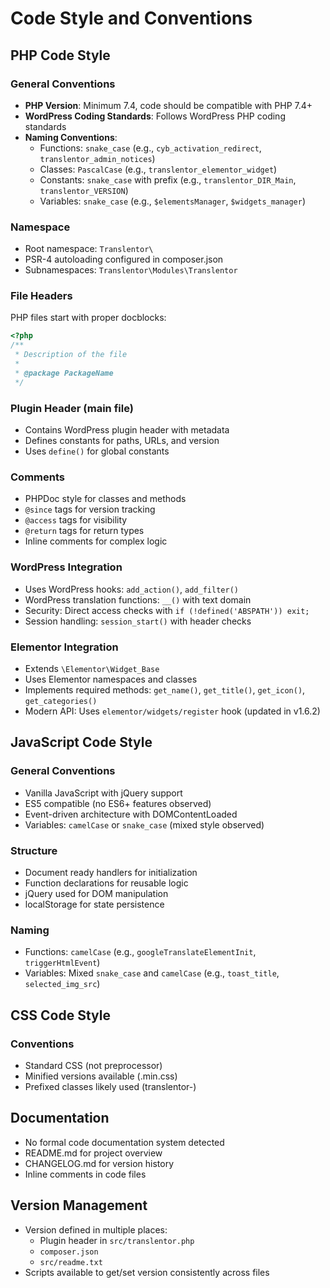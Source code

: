 # Code Style and Conventions

## PHP Code Style

### General Conventions
- **PHP Version**: Minimum 7.4, code should be compatible with PHP 7.4+
- **WordPress Coding Standards**: Follows WordPress PHP coding standards
- **Naming Conventions**:
  - Functions: `snake_case` (e.g., `cyb_activation_redirect`, `translentor_admin_notices`)
  - Classes: `PascalCase` (e.g., `translentor_elementor_widget`)
  - Constants: `snake_case` with prefix (e.g., `translentor_DIR_Main`, `translentor_VERSION`)
  - Variables: `snake_case` (e.g., `$elementsManager`, `$widgets_manager`)

### Namespace
- Root namespace: `Translentor\`
- PSR-4 autoloading configured in composer.json
- Subnamespaces: `Translentor\Modules\Translentor`

### File Headers
PHP files start with proper docblocks:
```php
<?php
/**
 * Description of the file
 *
 * @package PackageName
 */
```

### Plugin Header (main file)
- Contains WordPress plugin header with metadata
- Defines constants for paths, URLs, and version
- Uses `define()` for global constants

### Comments
- PHPDoc style for classes and methods
- `@since` tags for version tracking
- `@access` tags for visibility
- `@return` tags for return types
- Inline comments for complex logic

### WordPress Integration
- Uses WordPress hooks: `add_action()`, `add_filter()`
- WordPress translation functions: `__()` with text domain
- Security: Direct access checks with `if (!defined('ABSPATH')) exit;`
- Session handling: `session_start()` with header checks

### Elementor Integration
- Extends `\Elementor\Widget_Base`
- Uses Elementor namespaces and classes
- Implements required methods: `get_name()`, `get_title()`, `get_icon()`, `get_categories()`
- Modern API: Uses `elementor/widgets/register` hook (updated in v1.6.2)

## JavaScript Code Style

### General Conventions
- Vanilla JavaScript with jQuery support
- ES5 compatible (no ES6+ features observed)
- Event-driven architecture with DOMContentLoaded
- Variables: `camelCase` or `snake_case` (mixed style observed)

### Structure
- Document ready handlers for initialization
- Function declarations for reusable logic
- jQuery used for DOM manipulation
- localStorage for state persistence

### Naming
- Functions: `camelCase` (e.g., `googleTranslateElementInit`, `triggerHtmlEvent`)
- Variables: Mixed `snake_case` and `camelCase` (e.g., `toast_title`, `selected_img_src`)

## CSS Code Style

### Conventions
- Standard CSS (not preprocessor)
- Minified versions available (.min.css)
- Prefixed classes likely used (translentor-)

## Documentation
- No formal code documentation system detected
- README.md for project overview
- CHANGELOG.md for version history
- Inline comments in code files

## Version Management
- Version defined in multiple places:
  - Plugin header in `src/translentor.php`
  - `composer.json`
  - `src/readme.txt`
- Scripts available to get/set version consistently across files